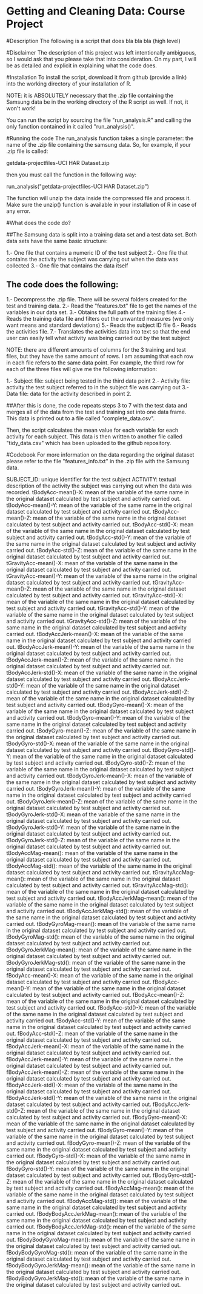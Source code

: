 Getting and Cleaning Data: Course Project
=========================================

#Description
The following is a script that does bla bla bla (high level)

#Disclaimer
The description of this project was left intentionally ambiguous, so I would ask that you please take that into consideration. On my part, I will be as detailed and explicit in explaining what the code does.

#Installation
To install the script, download it from github (provide a link) into the working directory of your installation of R.

NOTE: it is ABSOLUTELY necessary that the .zip file containing the Samsung data be in the working directory of the R script as well. If not, it won't work!

You can run the script by sourcing the file "run_analysis.R" and calling the only function contained in it called "run_analysis()".

#Running the code
The run_analysis function takes a single parameter: the name of the .zip file containing the samsung data. So, for example, if your .zip file is called:

getdata-projectfiles-UCI HAR Dataset.zip

then you must call the function in the following way:

run_analysis("getdata-projectfiles-UCI HAR Dataset.zip")

The function will unzip the data inside the compressed file and process it. Make sure the unzip() function is available in your installation of R in case of any error.


#What does the code do?

##The Samsung data is split into a training data set and a test data set. Both data sets have the same basic structure:

1.- One file that contains a numeric ID of the test subject
2.- One file that contains the activity the subject was carrying out when the data was collected
3.- One file that contains the data itself

## The code does the following:

1.- Decompress the .zip file. There will be several folders created for the test and training data.
2.- Read the "features.txt" file to get the names of the variables in our data set.
3.- Obtains the full path of the training files
4.- Reads the training data file and filters out the unwanted measures (we only want means and standard deviations)
5.- Reads the subject ID file
6.- Reads the activities file.
7.- Translates the activities data into text so that the end user can easily tell what activity was being carried out by the test subject

NOTE: there are different amounts of columns for the 3 training and test files, but they have the same amount of rows. I am assuming that each row in each file refers to the same data point. For example, the third row for each of the three files will give me the following information:

1.- Subject file: subject being tested in the third data point
2.- Activity file: activity the test subject referred to in the subject file was carrying out
3.- Data file: data for the activity described in point 2.

##After this is done, the code repeats steps 3 to 7 with the test data and merges all of the data from the test and training set into one data frame. This data is printed out to a file called "complete_data.csv".

Then, the script calculates the mean value for each variable for each activity for each subject. This data is then written to another file called "tidy_data.csv" which has been uploaded to the github repository.


#Codebook
For more information on the data regarding the original dataset please refer to the file "features_info.txt" in the .zip file with the Samsung data.

SUBJECT_ID: unique identifier for the test subject
ACTIVITY: textual description of the activity the subject was carrying out when the data was recorded.
tBodyAcc-mean()-X: mean of the variable of the same name in the original dataset calculated by test subject and activity carried out.
tBodyAcc-mean()-Y: mean of the variable of the same name in the original dataset calculated by test subject and activity carried out.
tBodyAcc-mean()-Z: mean of the variable of the same name in the original dataset calculated by test subject and activity carried out.
tBodyAcc-std()-X: mean of the variable of the same name in the original dataset calculated by test subject and activity carried out.
tBodyAcc-std()-Y: mean of the variable of the same name in the original dataset calculated by test subject and activity carried out.
tBodyAcc-std()-Z: mean of the variable of the same name in the original dataset calculated by test subject and activity carried out.
tGravityAcc-mean()-X: mean of the variable of the same name in the original dataset calculated by test subject and activity carried out.
tGravityAcc-mean()-Y: mean of the variable of the same name in the original dataset calculated by test subject and activity carried out.
tGravityAcc-mean()-Z: mean of the variable of the same name in the original dataset calculated by test subject and activity carried out.
tGravityAcc-std()-X: mean of the variable of the same name in the original dataset calculated by test subject and activity carried out.
tGravityAcc-std()-Y: mean of the variable of the same name in the original dataset calculated by test subject and activity carried out.
tGravityAcc-std()-Z: mean of the variable of the same name in the original dataset calculated by test subject and activity carried out.
tBodyAccJerk-mean()-X: mean of the variable of the same name in the original dataset calculated by test subject and activity carried out.
tBodyAccJerk-mean()-Y: mean of the variable of the same name in the original dataset calculated by test subject and activity carried out.
tBodyAccJerk-mean()-Z: mean of the variable of the same name in the original dataset calculated by test subject and activity carried out.
tBodyAccJerk-std()-X: mean of the variable of the same name in the original dataset calculated by test subject and activity carried out.
tBodyAccJerk-std()-Y: mean of the variable of the same name in the original dataset calculated by test subject and activity carried out.
tBodyAccJerk-std()-Z: mean of the variable of the same name in the original dataset calculated by test subject and activity carried out.
tBodyGyro-mean()-X: mean of the variable of the same name in the original dataset calculated by test subject and activity carried out.
tBodyGyro-mean()-Y: mean of the variable of the same name in the original dataset calculated by test subject and activity carried out.
tBodyGyro-mean()-Z: mean of the variable of the same name in the original dataset calculated by test subject and activity carried out.
tBodyGyro-std()-X: mean of the variable of the same name in the original dataset calculated by test subject and activity carried out.
tBodyGyro-std()-Y: mean of the variable of the same name in the original dataset calculated by test subject and activity carried out.
tBodyGyro-std()-Z: mean of the variable of the same name in the original dataset calculated by test subject and activity carried out.
tBodyGyroJerk-mean()-X: mean of the variable of the same name in the original dataset calculated by test subject and activity carried out.
tBodyGyroJerk-mean()-Y: mean of the variable of the same name in the original dataset calculated by test subject and activity carried out.
tBodyGyroJerk-mean()-Z: mean of the variable of the same name in the original dataset calculated by test subject and activity carried out.
tBodyGyroJerk-std()-X: mean of the variable of the same name in the original dataset calculated by test subject and activity carried out.
tBodyGyroJerk-std()-Y: mean of the variable of the same name in the original dataset calculated by test subject and activity carried out.
tBodyGyroJerk-std()-Z: mean of the variable of the same name in the original dataset calculated by test subject and activity carried out.
tBodyAccMag-mean(): mean of the variable of the same name in the original dataset calculated by test subject and activity carried out.
tBodyAccMag-std(): mean of the variable of the same name in the original dataset calculated by test subject and activity carried out.
tGravityAccMag-mean(): mean of the variable of the same name in the original dataset calculated by test subject and activity carried out.
tGravityAccMag-std(): mean of the variable of the same name in the original dataset calculated by test subject and activity carried out.
tBodyAccJerkMag-mean(): mean of the variable of the same name in the original dataset calculated by test subject and activity carried out.
tBodyAccJerkMag-std(): mean of the variable of the same name in the original dataset calculated by test subject and activity carried out.
tBodyGyroMag-mean(): mean of the variable of the same name in the original dataset calculated by test subject and activity carried out.
tBodyGyroMag-std(): mean of the variable of the same name in the original dataset calculated by test subject and activity carried out.
tBodyGyroJerkMag-mean(): mean of the variable of the same name in the original dataset calculated by test subject and activity carried out.
tBodyGyroJerkMag-std(): mean of the variable of the same name in the original dataset calculated by test subject and activity carried out.
fBodyAcc-mean()-X: mean of the variable of the same name in the original dataset calculated by test subject and activity carried out.
fBodyAcc-mean()-Y: mean of the variable of the same name in the original dataset calculated by test subject and activity carried out.
fBodyAcc-mean()-Z: mean of the variable of the same name in the original dataset calculated by test subject and activity carried out.
fBodyAcc-std()-X: mean of the variable of the same name in the original dataset calculated by test subject and activity carried out.
fBodyAcc-std()-Y: mean of the variable of the same name in the original dataset calculated by test subject and activity carried out.
fBodyAcc-std()-Z: mean of the variable of the same name in the original dataset calculated by test subject and activity carried out.
fBodyAccJerk-mean()-X: mean of the variable of the same name in the original dataset calculated by test subject and activity carried out.
fBodyAccJerk-mean()-Y: mean of the variable of the same name in the original dataset calculated by test subject and activity carried out.
fBodyAccJerk-mean()-Z: mean of the variable of the same name in the original dataset calculated by test subject and activity carried out.
fBodyAccJerk-std()-X: mean of the variable of the same name in the original dataset calculated by test subject and activity carried out.
fBodyAccJerk-std()-Y: mean of the variable of the same name in the original dataset calculated by test subject and activity carried out.
fBodyAccJerk-std()-Z: mean of the variable of the same name in the original dataset calculated by test subject and activity carried out.
fBodyGyro-mean()-X: mean of the variable of the same name in the original dataset calculated by test subject and activity carried out.
fBodyGyro-mean()-Y: mean of the variable of the same name in the original dataset calculated by test subject and activity carried out.
fBodyGyro-mean()-Z: mean of the variable of the same name in the original dataset calculated by test subject and activity carried out.
fBodyGyro-std()-X: mean of the variable of the same name in the original dataset calculated by test subject and activity carried out.
fBodyGyro-std()-Y: mean of the variable of the same name in the original dataset calculated by test subject and activity carried out.
fBodyGyro-std()-Z: mean of the variable of the same name in the original dataset calculated by test subject and activity carried out.
fBodyAccMag-mean(): mean of the variable of the same name in the original dataset calculated by test subject and activity carried out.
fBodyAccMag-std(): mean of the variable of the same name in the original dataset calculated by test subject and activity carried out.
fBodyBodyAccJerkMag-mean(): mean of the variable of the same name in the original dataset calculated by test subject and activity carried out.
fBodyBodyAccJerkMag-std(): mean of the variable of the same name in the original dataset calculated by test subject and activity carried out.
fBodyBodyGyroMag-mean(): mean of the variable of the same name in the original dataset calculated by test subject and activity carried out.
fBodyBodyGyroMag-std(): mean of the variable of the same name in the original dataset calculated by test subject and activity carried out.
fBodyBodyGyroJerkMag-mean(): mean of the variable of the same name in the original dataset calculated by test subject and activity carried out.
fBodyBodyGyroJerkMag-std(): mean of the variable of the same name in the original dataset calculated by test subject and activity carried out.
